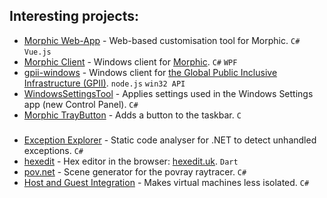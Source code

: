 ## Interesting projects:

* [Morphic Web-App](https://github.com/raisingthefloor/morphic-community-webapp) - Web-based customisation tool for Morphic. `C#` `Vue.js`
* [Morphic Client](https://github.com/raisingthefloor/morphic-windows) - Windows client for [Morphic](https://morphic.org). `C#` `WPF`
* [gpii-windows](https://github.com/GPII/windows#gpii-for-windows) - Windows client for [the Global Public Inclusive Infrastructure (GPII)](https://gpii.net). `node.js` `win32 API`
* [WindowsSettingsTool](https://github.com/stegru/WindowsSettingsTool) - Applies settings used in the Windows Settings app (new Control Panel). `C#`
* [Morphic TrayButton](https://github.com/stegru/Morphic.TrayButton) - Adds a button to the taskbar. `C`

###

* [Exception Explorer](https://github.com/stegru/ExceptionExplorer) - Static code analyser for .NET to detect unhandled exceptions. `C#`
* [hexedit](https://github.com/stegru/hexedit) - Hex editor in the browser: [hexedit.uk](http://hexedit.uk). `Dart`
* [pov.net](https://github.com/stegru/pov.net) - Scene generator for the povray raytracer. `C#`
* [Host and Guest Integration](https://github.com/stegru/hagi) - Makes virtual machines less isolated. `C#`
